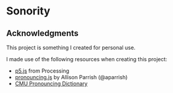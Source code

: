 # Sonority

## Acknowledgments

This project is something I created for personal use.

I made use of the following resources when creating this project:

-  [p5.js](https://p5js.org/) from Processing
-  [pronouncing.js](https://github.com/aparrish/pronouncingjs) by Allison Parrish (@aparrish)
-  [CMU Pronouncing Dictionary](http://www.speech.cs.cmu.edu/cgi-bin/cmudict?in=C+M+U+dictionary&stress=-s)
